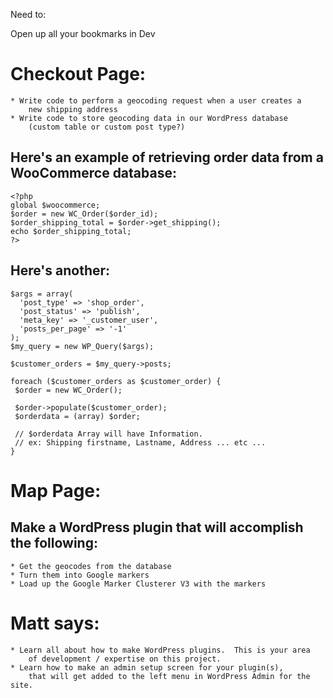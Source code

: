Need to:

  Open up all your bookmarks in Dev

# Checkout Page:

    * Write code to perform a geocoding request when a user creates a 
        new shipping address
    * Write code to store geocoding data in our WordPress database 
        (custom table or custom post type?)

## Here's an example of retrieving order data from a WooCommerce database:

    <?php 
    global $woocommerce;
    $order = new WC_Order($order_id);
    $order_shipping_total = $order->get_shipping();
    echo $order_shipping_total;
    ?>

## Here's another:

    $args = array(
      'post_type' => 'shop_order',
      'post_status' => 'publish',
      'meta_key' => '_customer_user',
      'posts_per_page' => '-1'
    );
    $my_query = new WP_Query($args);

    $customer_orders = $my_query->posts;

    foreach ($customer_orders as $customer_order) {
     $order = new WC_Order();

     $order->populate($customer_order);
     $orderdata = (array) $order;

     // $orderdata Array will have Information. 
     // ex: Shipping firstname, Lastname, Address ... etc ...
    }

# Map Page:

  ## Make a WordPress plugin that will accomplish the following:
    * Get the geocodes from the database
    * Turn them into Google markers
    * Load up the Google Marker Clusterer V3 with the markers

# Matt says: 

    * Learn all about how to make WordPress plugins.  This is your area 
        of development / expertise on this project.
    * Learn how to make an admin setup screen for your plugin(s), 
        that will get added to the left menu in WordPress Admin for the site.